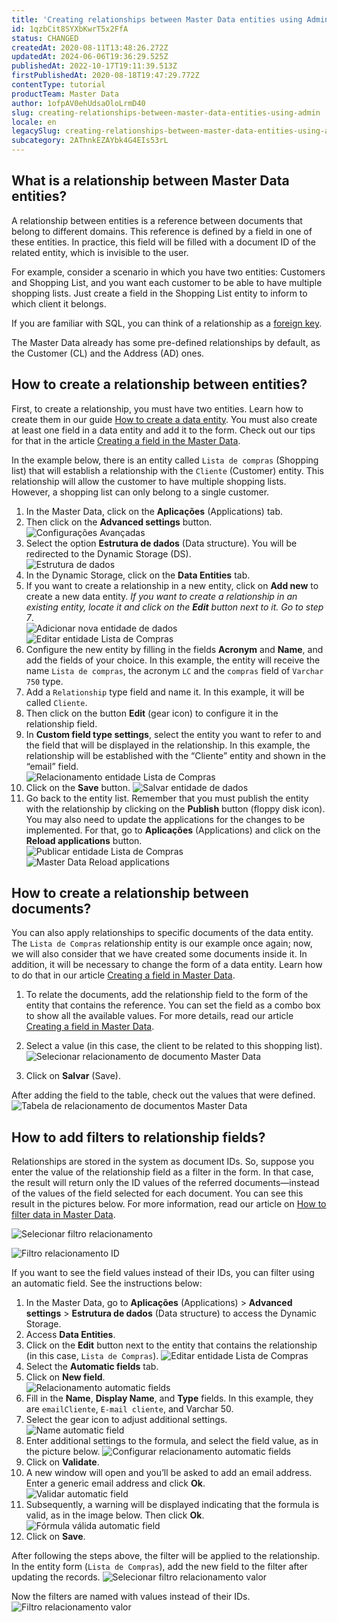 ```yaml
---
title: 'Creating relationships between Master Data entities using Admin'
id: 1qzbCit8SYXbKwrT5x2FfA
status: CHANGED
createdAt: 2020-08-11T13:48:26.272Z
updatedAt: 2024-06-06T19:36:29.525Z
publishedAt: 2022-10-17T19:11:39.513Z
firstPublishedAt: 2020-08-18T19:47:29.772Z
contentType: tutorial
productTeam: Master Data
author: 1ofpAV0ehUdsaOloLrmD40
slug: creating-relationships-between-master-data-entities-using-admin
locale: en
legacySlug: creating-relationships-between-master-data-entities-using-admin
subcategory: 2AThnkEZAYbk4G4EIs53rL
---
```


## What is a relationship between Master Data entities?

A relationship between entities is a reference between documents that belong to different domains. This reference is defined by a field in one of these entities. In practice, this field will be filled with a document ID of the related entity, which is invisible to the user.

For example, consider a scenario in which you have two entities: Customers and Shopping List, and you want each customer to be able to have multiple shopping lists. Just create a field in the Shopping List entity to inform to which client it belongs.

If you are familiar with SQL, you can think of a relationship as a [foreign key](https://www.sqltutorial.org/sql-foreign-key/).

The Master Data already has some pre-defined relationships by default, as the Customer (CL) and the Address (AD) ones.

## How to create a relationship between entities?

First, to create a relationship, you must have two entities. Learn how to create them in our guide [How to create a data entity](https://help.vtex.com/tutorial/creating-data-entity--tutorials_1265). You must also create at least one field in a data entity and add it to the form. Check out our tips for that in the article [Creating a field in the Master Data](https://help.vtex.com/en/tutorial/how-can-i-create-a-field-in-master-data--frequentlyAskedQuestions_1829).

In the example below, there is an entity called `Lista de compras` (Shopping list) that will establish a relationship with the `Cliente` (Customer) entity. This relationship will allow the customer to have multiple shopping lists. However, a shopping list can only belong to a single customer.

1. In the Master Data, click on the **Aplicações** (Applications) tab.
2. Then click on the **Advanced settings** button.  
![Configurações Avançadas](https://images.ctfassets.net/alneenqid6w5/6wFQw4Qk1qjan3kff0slhB/f35565fd34625205f1e28006292fc110/Advanced_settings.png)
3. Select the option **Estrutura de dados** (Data structure). You will be redirected to the Dynamic Storage (DS).  
![Estrutura de dados](https://images.ctfassets.net/alneenqid6w5/24pLSQHFkz2TnB0VMU6yKk/04a32ffbeeedc0f615b2adb42038e676/Estrutura_de_dados.png)
4. In the Dynamic Storage, click on the **Data Entities** tab.
5. If you want to create a relationship in a new entity, click on **Add new** to create a new data entity. _If you want to create a relationship in an existing entity, locate it and click on the **Edit** button next to it. Go to step 7_.  
![Adicionar nova entidade de dados](https://images.ctfassets.net/alneenqid6w5/6RnSgkbz7LF0S8kwMHBReK/7895df7b2ac14d5fea332040a40977d8/Adicionar_nova_entidade_dados.png)  
![Editar entidade Lista de Compras](https://images.ctfassets.net/alneenqid6w5/1NMNJbWq3qnVjc0nt4x8ok/4a9f852803c1c3cc391c572bd61ba8a9/Editar_entidade_Lista_de_Compras.png)
6. Configure the new entity by filling in the fields **Acronym** and **Name**, and add the fields of your choice. In this example, the entity will receive the name `Lista de compras`, the acronym `LC` and the `compras` field of `Varchar 750` type.
7. Add a `Relationship` type field and name it. In this example, it will be called `Cliente`.
8. Then click on the button **Edit** (gear icon) to configure it in the relationship field. 
9. In **Custom field type settings**, select the entity you want to refer to and the field that will be displayed in the relationship. In this example, the relationship will be established with the “Cliente” entity and shown in the “email” field.  
![Relacionamento entidade Lista de Compras](https://images.ctfassets.net/alneenqid6w5/3YjtdLHluQz9ve11TkmylY/41cb881fc6bfe93744e4a68cca8ea43a/Lista_Compras_Relacionamento.png)
10. Click on the **Save** button.
![Salvar entidade de dados](https://images.ctfassets.net/alneenqid6w5/3HaACxzYeRsUE5i8jLRGf/c96ed109ce54f70138489cf25cb87cd8/Salvar_entidade_de_dados.png)
11. Go back to the entity list. Remember that you must publish the entity with the relationship by clicking on the **Publish** button (floppy disk icon). You may also need to update the applications for the changes to be implemented. For that, go to **Aplicações** (Applications) and click on the **Reload applications** button.  
![Publicar entidade Lista de Compras](https://images.ctfassets.net/alneenqid6w5/4R9mLqBcx8Vq2JaurbmLkG/6ace79062a37f8a0ecd24f95a6ec2c2d/Publicar_entidade_Lista_de_Compras.png)  
![Master Data Reload applications](https://images.ctfassets.net/alneenqid6w5/6gud9kq3gpHbU9a23xzzSZ/e3e9f10a22b7567b1698342374f10bb6/Master_Data_Reload_applications.png)

## How to create a relationship between documents?

You can also apply relationships to specific documents of the data entity. The `Lista de Compras` relationship entity is our example once again; now, we will also consider that we have created some documents inside it. In addition, it will be necessary to change the form of a data entity. Learn how to do that in our article [Creating a field in Master Data](https://help.vtex.com/en/tutorial/how-can-i-create-a-field-in-master-data--frequentlyAskedQuestions_1829).

1. To relate the documents, add the relationship field to the form of the entity that contains the reference. You can set the field as a combo box to show all the available values. For more details, read our article [Creating a field in Master Data](https://help.vtex.com/en/tutorial/how-can-i-create-a-field-in-master-data--frequentlyAskedQuestions_1829#crm).

2. Select a value (in this case, the client to be related to this shopping list).
![Selecionar relacionamento de documento Master Data](https://images.ctfassets.net/alneenqid6w5/6Ss4S4Be4qRqNKLWBz51KF/a913e0402c87456ab9ca07e7431d4eac/Selecionar_relacionamento_de_documento_Master_Data.png)
3. Click on **Salvar** (Save).

After adding the field to the table, check out the values that were defined. 
![Tabela de relacionamento de documentos Master Data](https://images.ctfassets.net/alneenqid6w5/43607tgaCHpBOeKQ3w9VUd/5658949f4c0a72a5ed7bdd9af7819896/Tabela_de_relacionamento_de_documentos_Master_Data.png)

## How to add filters to relationship fields?

Relationships are stored in the system as document IDs. So, suppose you enter the value of the relationship field as a filter in the form. In that case, the result will return only the ID values of the referred documents—instead of the values of the field selected for each document. You can see this result in the pictures below. For more information, read our article on [How to filter data in Master Data](https://help.vtex.com/en/tutorial/filtering-data-on-master-data--tutorials_778).

![Selecionar filtro relacionamento](https://images.ctfassets.net/alneenqid6w5/Kh7PNTktepTfJn4s5AQlI/cc64d40a1bcfcd5b508dae36b7ee80cd/Selecionar_filtro_relacionamento.png)

![Filtro relacionamento ID](https://images.ctfassets.net/alneenqid6w5/4O1qpGWOrnnM3Zzmyqzymu/a9e179027658143481e6a6f3444e24cd/Filtro_relacionamento_ID.png)

If you want to see the field values instead of their IDs, you can filter using an automatic field. See the instructions below:

1. In the Master Data, go to **Aplicações** (Applications) > **Advanced settings** > **Estrutura de dados** (Data structure) to access the Dynamic Storage.
2. Access **Data Entities**.
3. Click on the **Edit** button next to the entity that contains the relationship (in this case, `Lista de Compras`). 
![Editar entidade Lista de Compras](https://images.ctfassets.net/alneenqid6w5/1NMNJbWq3qnVjc0nt4x8ok/01edd05338b039279672d9cfc4a49164/Editar_entidade_Lista_de_Compras.png)
4. Select the **Automatic fields** tab.
5. Click on **New field**.    
![Relacionamento automatic fields](https://images.ctfassets.net/alneenqid6w5/5StRAtwfrzUWnSzOLrHJqM/603a35102ef272d3c5b633eaa3e757e7/Relacionamento_automatic_fields.png)
6.  Fill in the **Name**, **Display Name**, and **Type** fields. In this example, they are `emailCliente`, `E-mail cliente`, and Varchar 50.
7. Select the gear icon to adjust additional settings.   
![Name automatic field](https://images.ctfassets.net/alneenqid6w5/4lAatUDVlXMOpNLKX1kx0J/9aed2f322c02ab0c3991f1d28c199676/Nome_automatic_field.png)
8. Enter additional settings to the formula, and select the field value, as in the picture below. 
![Configurar relacionamento automatic fields](https://images.ctfassets.net/alneenqid6w5/1cmXmQDZaepVddzoExEl1r/8605aa25dbc22ba6d28674472fc80232/Configurar_relacionamento_automatic_fields.png)
9. Click on **Validate**.
10. A new window will open and you’ll be asked to add an email address. Enter a generic email address and click **Ok**.   
![Validar automatic field](https://images.ctfassets.net/alneenqid6w5/5nLfBVHL6YfedIALJsf6QX/127bfc77d276c61ccd0346bcb8d6e6e2/Validar_automatic_field.png)
11. Subsequently, a warning will be displayed indicating that the formula is valid, as in the image below. Then click **Ok**. 
![Fórmula válida automatic field](https://images.ctfassets.net/alneenqid6w5/79A6B2D9TMjkpkj6gkez9Y/ee9e905339c9cbb8343a8809fb38a9e6/F__rmula_v__lida_automatic_field.png)
12. Click on **Save**.

After following the steps above, the filter will be applied to the relationship. In the entity form (`Lista de Compras`), add the new field to the filter after updating the records.
![Selecionar filtro relacionamento valor](https://images.ctfassets.net/alneenqid6w5/6KQwyXBZ0VaK2srXFiupmv/731c3fa19a7a8c3d9cf91a3733d86c7c/Selecionar_filtro_relacionamento_valor.png)

Now the filters are named with values instead of their IDs.
![Filtro relacionamento valor](https://images.ctfassets.net/alneenqid6w5/2mcBmzqxJLm7L3GrZuFeVa/5c63307856159af60995094fa6e99f42/Filtro_relacionamento_valor.png)

